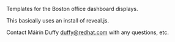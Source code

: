 Templates for the Boston office dashboard displays.

This basically uses an install of reveal.js.

Contact Máirín Duffy <duffy@redhat.com> with any questions, etc.